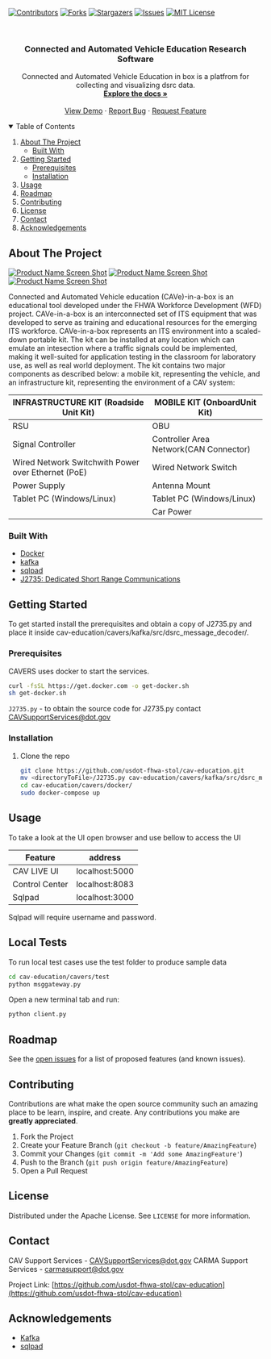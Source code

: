 <!--
*** Thanks for checking out the Best-README-Template. If you have a suggestion
*** that would make this better, please fork the repo and create a pull request
*** or simply open an issue with the tag "enhancement".
*** Thanks again! Now go create something AMAZING! :D
-->



<!-- PROJECT SHIELDS -->
<!--
*** I'm using markdown "reference style" links for readability.
*** Reference links are enclosed in brackets [ ] instead of parentheses ( ).
*** See the bottom of this document for the declaration of the reference variables
*** for contributors-url, forks-url, etc. This is an optional, concise syntax you may use.
*** https://www.markdownguide.org/basic-syntax/#reference-style-links
-->
[![Contributors][contributors-shield]][contributors-url]
[![Forks][forks-shield]][forks-url]
[![Stargazers][stars-shield]][stars-url]
[![Issues][issues-shield]][issues-url]
[![MIT License][license-shield]][license-url]
<!-- [![LinkedIn][linkedin-shield]][linkedin-url]
 -->


<!-- PROJECT LOGO -->
<br />
<p align="center">
<!--   <a href="https://github.com/usdot-fhwa-stol/cav-education">
    <img src="images/logo.png" alt="Logo" width="80" height="80">
  </a>
 -->
  <h3 align="center">Connected and Automated Vehicle Education Research Software</h3>

  <p align="center">
    Connected and Automated Vehicle Education in box is a platfrom for collecting and visualizing dsrc data.
    <br />
    <a href="https://github.com/usdot-fhwa-stol/cav-education"><strong>Explore the docs »</strong></a>
    <br />
    <br />
    <a href="https://github.com/usdot-fhwa-stol/cav-education">View Demo</a>
    ·
    <a href="https://github.com/usdot-fhwa-stol/cav-education/issues">Report Bug</a>
    ·
    <a href="https://github.com/usdot-fhwa-stol/cav-education/issues">Request Feature</a>
  </p>
</p>



<!-- TABLE OF CONTENTS -->
<details open="open">
  <summary>Table of Contents</summary>
  <ol>
    <li>
      <a href="#about-the-project">About The Project</a>
      <ul>
        <li><a href="#built-with">Built With</a></li>
      </ul>
    </li>
    <li>
      <a href="#getting-started">Getting Started</a>
      <ul>
        <li><a href="#prerequisites">Prerequisites</a></li>
        <li><a href="#installation">Installation</a></li>
      </ul>
    </li>
    <li><a href="#usage">Usage</a></li>
    <li><a href="#roadmap">Roadmap</a></li>
    <li><a href="#contributing">Contributing</a></li>
    <li><a href="#license">License</a></li>
    <li><a href="#contact">Contact</a></li>
    <li><a href="#acknowledgements">Acknowledgements</a></li>
  </ol>
</details>



<!-- ABOUT THE PROJECT -->
## About The Project
[![Product Name Screen Shot][kafka-screenshot]]()
[![Product Name Screen Shot][database-screenshot]]()
[![Product Name Screen Shot][map-screenshot]]()

Connected and Automated Vehicle education (CAVe)-in-a-box is an educational tool developed under the FHWA Workforce Development (WFD) project. CAVe-in-a-box is an interconnected set of ITS equipment that was developed to serve as training and educational resources for the emerging ITS workforce. CAVe-in-a-box represents an ITS environment into a scaled-down portable kit. The kit can be installed at any location which can emulate an intesection where a traffic signals could be implemented, making it well-suited for application testing in the classroom for laboratory use, as well as real world deployment. The kit contains two major components as described below: a mobile kit, representing the vehicle, and an infrastructure kit, representing the environment of a CAV system:

|INFRASTRUCTURE KIT (Roadside Unit Kit) | MOBILE KIT (OnboardUnit Kit)|
|---------------------------------------| ---------------------------|
|RSU | OBU |
|Signal Controller | Controller Area Network(CAN Connector)|
|Wired Network Switchwith Power over Ethernet (PoE) | Wired Network Switch|
|Power Supply | Antenna Mount|
|Tablet PC (Windows/Linux) | Tablet PC (Windows/Linux)|
 |  | Car Power|

### Built With

* [Docker](https://docs.docker.com/get-docker/)
* [kafka](https://kafka.apache.org/)
* [sqlpad](https://sqlpad.github.io/sqlpad/#/)
* [J2735: Dedicated Short Range Communications](https://www.sae.org/standards/content/j2735_200911/)


<!-- GETTING STARTED -->
## Getting Started

To get started install the prerequisites and obtain a copy of J2735.py and place it inside cav-education/cavers/kafka/src/dsrc_message_decoder/.

### Prerequisites

CAVERS uses docker to start the services.

```bash
curl -fsSL https://get.docker.com -o get-docker.sh
sh get-docker.sh
```

`J2735.py` - to obtain the source code for J2735.py contact [CAVSupportServices@dot.gov](CAVSupportServices@dot.gov)

### Installation

1. Clone the repo
   ```sh
   git clone https://github.com/usdot-fhwa-stol/cav-education.git
   mv <directoryToFile>/J2735.py cav-education/cavers/kafka/src/dsrc_message_decoder/
   cd cav-education/cavers/docker/
   sudo docker-compose up
   ```

<!-- USAGE EXAMPLES -->
## Usage

To take a look at the UI open browser and use bellow to access the UI

| Feature         | address         |
| --------------  | --------------- |
| CAV LIVE UI     | localhost:5000  |
| Control Center  | localhost:8083  |
| Sqlpad          | localhost:3000  |

Sqlpad will require username and password. 

## Local Tests

To run local test cases use the test folder to produce sample data
```bash
cd cav-education/cavers/test
python msggateway.py
```
Open a new terminal tab and run:
```bash
python client.py
```

<!-- ROADMAP -->
## Roadmap

See the [open issues](https://github.com/usdot-fhwa-stol/cav-education/issues) for a list of proposed features (and known issues).



<!-- CONTRIBUTING -->
## Contributing

Contributions are what make the open source community such an amazing place to be learn, inspire, and create. Any contributions you make are **greatly appreciated**.

1. Fork the Project
2. Create your Feature Branch (`git checkout -b feature/AmazingFeature`)
3. Commit your Changes (`git commit -m 'Add some AmazingFeature'`)
4. Push to the Branch (`git push origin feature/AmazingFeature`)
5. Open a Pull Request



<!-- LICENSE -->
## License

Distributed under the Apache License. See `LICENSE` for more information.

<!-- CONTACT -->
## Contact

CAV Support Services - [CAVSupportServices@dot.gov](CAVSupportServices@dot.gov)
CARMA Support Services - [carmasupport@dot.gov](carmasupport@dot.gov)

Project Link: [https://github.com/usdot-fhwa-stol/cav-education](https://github.com/usdot-fhwa-stol/cav-education)


<!-- ACKNOWLEDGEMENTS -->
## Acknowledgements
* [Kafka](https://kafka.apache.org/)
* [sqlpad](https://sqlpad.github.io/sqlpad/#/)

<!-- MARKDOWN LINKS & IMAGES -->
<!-- https://www.markdownguide.org/basic-syntax/#reference-style-links -->
[contributors-shield]: https://img.shields.io/github/contributors/usdot-fhwa-stol/cav-education.svg?style=for-the-badge
[contributors-url]: https://github.com/usdot-fhwa-stol/cav-education/graphs/contributors
[forks-shield]: https://img.shields.io/github/forks/usdot-fhwa-stol/cav-education.svg?style=for-the-badge
[forks-url]: https://github.com/usdot-fhwa-stol/cav-education/network/members
[stars-shield]: https://img.shields.io/github/stars/usdot-fhwa-stol/cav-education.svg?style=for-the-badge
[stars-url]: https://github.com/usdot-fhwa-stol/cav-education/stargazers
[issues-shield]: https://img.shields.io/github/issues/usdot-fhwa-stol/cav-education.svg?style=for-the-badge
[issues-url]: https://github.com/usdot-fhwa-stol/cav-education/issues
[license-shield]: https://img.shields.io/github/license/usdot-fhwa-stol/cav-education.svg?style=for-the-badge
[license-url]: https://github.com/usdot-fhwa-stol/cav-education/blob/master/LICENSE.txt
[linkedin-shield]: https://img.shields.io/badge/-LinkedIn-black.svg?style=for-the-badge&logo=linkedin&colorB=555
[product-screenshot]: images/screenshot.png
[map-screenshot]: images/map.png
[database-screenshot]: images/database.png
[kafka-screenshot]: images/kafka.png
